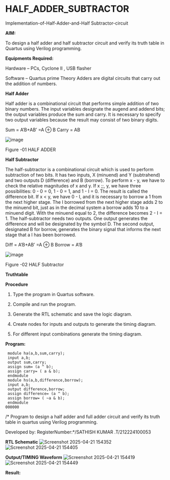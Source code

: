 # HALF_ADDER_SUBTRACTOR

Implementation-of-Half-Adder-and-Half Subtractor-circuit

**AIM:**

To design a half adder and half subtractor circuit and verify its truth table in Quartus using Verilog programming.

**Equipments Required:**

Hardware – PCs, Cyclone II , USB flasher 

Software – Quartus prime Theory Adders are digital circuits that carry out the addition of numbers.

**Half Adder**

Half adder is a combinational circuit that performs simple addition of two binary numbers. The input variables designate the augend and addend bits; the output variables produce the sum and carry. It is necessary to specify two output variables because the result may consist of two binary digits.

Sum = A’B+AB’ =A ⊕ B Carry = AB

![image](https://github.com/naavaneetha/HALF_ADDER_SUBTRACTOR/assets/154305477/bd4a0b2c-cdbc-4184-ab08-81578f121e1f)

Figure -01 HALF ADDER

**Half Subtractor**

The half-subtractor is a combinational circuit which is used to perform subtraction of two bits. It has two inputs, X (minuend) and Y (subtrahend) and two outputs D (difference) and B (borrow). To perform x - y, we have to check the relative magnitudes of x and y. If x ;;, y, we have three possibilities: 0 - 0 = 0, 1 - 0 = 1, and 1 - I = 0. The result is called the difference bit. If x < y, we have 0 - I, and it is necessary to borrow a 1 from the next higher stage. The I borrowed from the next higher stage adds 2 to the minuend bit, just as in the decimal system a borrow adds 10 to a minuend digit. With the minuend equal to 2, the difference becomes 2 - I = 1. The half-subtractor needs two outputs. One output generates the difference and will be designated by the symbol D. The second output, designated B for borrow, generates the binary signal that informs the next stage that a I has been borrowed. 

Diff = A’B+AB’ =A ⊕ B
Borrow = A’B

 ![image](https://github.com/naavaneetha/HALF_ADDER_SUBTRACTOR/assets/154305477/d76b099c-513f-4e7c-843a-e2fd028a531a)

Figure -02 HALF Subtractor

**Truthtable**

**Procedure**

1.	Type the program in Quartus software.

2.	Compile and run the program.

3.	Generate the RTL schematic and save the logic diagram.

4.	Create nodes for inputs and outputs to generate the timing diagram.

5.	For different input combinations generate the timing diagram.


**Program:**
```
 module ha(a,b,sum,carry);
 input a,b;
 output sum,carry;
 assign sum= (a ^ b);
 assign carry= ( a & b);
 endmodule
 module hs(a,b,difference,borrow);
 input a,b;
 output difference,borrow;
 assign difference= (a ^ b);
 assign borrow= ( ~a & b);
 endmodule
000000
```

/* Program to design a half adder and full adder circuit and verify its truth table in quartus using Verilog programming.

Developed by: RegisterNumber:*/SATHISH KUMAR .T/212224100053

**RTL Schematic**
![Screenshot 2025-04-21 154352](https://github.com/user-attachments/assets/70c7f9de-daa5-4f8e-9f12-fed7a64ec350)
![Screenshot 2025-04-21 154405](https://github.com/user-attachments/assets/9b186cfd-3fb6-461b-9325-d38d5f6d93cf)



**Output/TIMING Waveform**
![Screenshot 2025-04-21 154419](https://github.com/user-attachments/assets/27253755-6611-4fc0-9ad2-0fa2ed9d6126)
![Screenshot 2025-04-21 154449](https://github.com/user-attachments/assets/b410ef85-d0e5-4641-919c-73d631b0ff0c)


**Result:**
